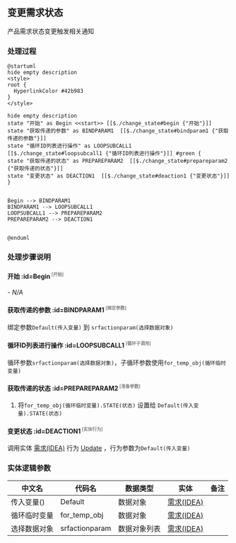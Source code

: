 ## 变更需求状态 <!-- {docsify-ignore-all} -->

   产品需求状态变更触发相关通知

### 处理过程

```plantuml
@startuml
hide empty description
<style>
root {
  HyperlinkColor #42b983
}
</style>

hide empty description
state "开始" as Begin <<start>> [[$./change_state#begin {"开始"}]]
state "获取传递的参数" as BINDPARAM1  [[$./change_state#bindparam1 {"获取传递的参数"}]]
state "循环ID列表进行操作" as LOOPSUBCALL1  [[$./change_state#loopsubcall1 {"循环ID列表进行操作"}]] #green {
state "获取传递的状态" as PREPAREPARAM2  [[$./change_state#prepareparam2 {"获取传递的状态"}]]
state "变更状态" as DEACTION1  [[$./change_state#deaction1 {"变更状态"}]]
}


Begin --> BINDPARAM1
BINDPARAM1 --> LOOPSUBCALL1
LOOPSUBCALL1 --> PREPAREPARAM2
PREPAREPARAM2 --> DEACTION1


@enduml
```


### 处理步骤说明

#### 开始 :id=Begin<sup class="footnote-symbol"> <font color=gray size=1>[开始]</font></sup>



*- N/A*
#### 获取传递的参数 :id=BINDPARAM1<sup class="footnote-symbol"> <font color=gray size=1>[绑定参数]</font></sup>



绑定参数`Default(传入变量)` 到 `srfactionparam(选择数据对象)`
#### 循环ID列表进行操作 :id=LOOPSUBCALL1<sup class="footnote-symbol"> <font color=gray size=1>[循环子调用]</font></sup>



循环参数`srfactionparam(选择数据对象)`，子循环参数使用`for_temp_obj(循环临时变量)`
#### 获取传递的状态 :id=PREPAREPARAM2<sup class="footnote-symbol"> <font color=gray size=1>[准备参数]</font></sup>



1. 将`for_temp_obj(循环临时变量).STATE(状态)` 设置给  `Default(传入变量).STATE(状态)`

#### 变更状态 :id=DEACTION1<sup class="footnote-symbol"> <font color=gray size=1>[实体行为]</font></sup>



调用实体 [需求(IDEA)](module/ProdMgmt/idea.md) 行为 [Update](module/ProdMgmt/idea#行为) ，行为参数为`Default(传入变量)`



### 实体逻辑参数

|    中文名   |    代码名    |  数据类型    |  实体   |备注 |
| --------| --------| -------- | -------- | --------   |
|传入变量(<i class="fa fa-check"/></i>)|Default|数据对象|[需求(IDEA)](module/ProdMgmt/idea.md)||
|循环临时变量|for_temp_obj|数据对象|[需求(IDEA)](module/ProdMgmt/idea.md)||
|选择数据对象|srfactionparam|数据对象列表|[需求(IDEA)](module/ProdMgmt/idea.md)||
